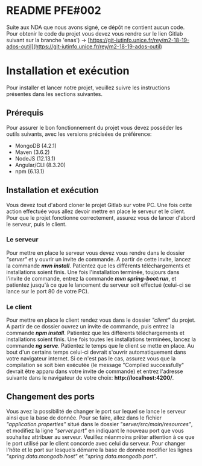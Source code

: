 #  README PFE#002

Suite aux NDA que nous avons signé, ce dépôt ne contient aucun code. Pour obtenir le code du projet vous devez vous rendre sur le lien Gitlab suivant  sur la branche 'enas') ->  [https://git-iutinfo.unice.fr/rey/m2-18-19-ados-outil](https://git-iutinfo.unice.fr/rey/m2-18-19-ados-outil)


# Installation et exécution

Pour installer et lancer notre projet, veuillez suivre les instructions présentes dans les sections suivantes.

## Prérequis

Pour assurer le bon fonctionnement du projet vous devez posséder les outils suivants, avec les versions précisées de préférence:
 - MongoDB (4.2.1)
 - Maven (3.6.2)
 - NodeJS (12.13.1)
 - Angular/CLI (8.3.20)
 - npm (6.13.1)

## Installation et exécution

Vous devez tout d'abord cloner le projet Gitlab sur votre PC. Une fois cette action effectuée vous allez devoir mettre en place le serveur et le client. Pour que le projet fonctionne correctement, assurez vous de lancer d'abord le serveur, puis le client.

###  Le serveur
Pour mettre en place le serveur vous devez vous rendre dans le dossier *"server"* et y ouvrir un invite de commande. A partir de cette invite, lancez la commande ***mvn install***. Patientez que les différents téléchargements et installations soient finis. Une fois l'installation terminée, toujours dans l'invite de commande, entrez la commande ***mvn spring-boot:run***, et patientez jusqu'à ce que le lancement du serveur soit effectué (celui-ci se lance sur le port 80 de votre PC).

###  Le client
Pour mettre en place le client rendez vous dans le dossier *"client"* du projet. A partir de ce dossier ouvrez un invite de commande, puis entrez la commande ***npm install***. Patientez que les différents téléchargements et installations soient finis. Une fois toutes les installations terminées, lancez la commande ***ng serve***. Patientez le temps que le client se mette en place. Au bout d'un certains temps celui-ci devrait s'ouvrir automatiquement dans votre navigateur internet. Si ce n'est pas le cas, assurez vous que la compilation se soit bien exécutée (le message "Compiled successfully" devrait être apparu dans votre invite de commande) et entrez l'adresse suivante dans le navigateur de votre choix: **http://localhost:4200/**.

## Changement des ports
Vous avez la possibilité de changer le port sur lequel se lance le serveur ainsi que la base de donnée. Pour se faire, allez dans le fichier *"application.properties"* situé dans le dossier *"server/src/main/resources"*, et modifiez la ligne *"server.port"* en indiquant le nouveau port que vous souhaitez attribuer au serveur. Veuillez néanmoins prêter attention à ce que le port utilisé par le client concorde avec celui du serveur. Pour changer l'hôte et le port sur lesquels démarre la base de donnée modifier les lignes *"spring.data.mongodb.host"* et *"spring.data.mongodb.port"*.
